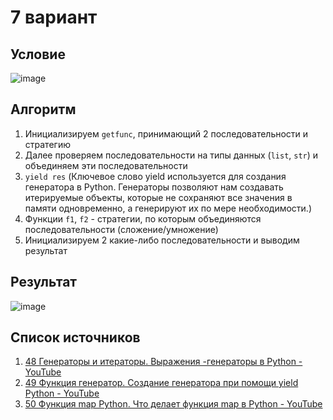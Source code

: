 # 7 вариант
## Условие
![image](https://github.com/chernyavish/university/assets/150545779/fe250450-a8f2-475c-b2d4-daed82d1cfd2)
## Алгоритм
1. Инициализируем `getfunc`, принимающий 2 последовательности и стратегию
2. Далее проверяем последовательности на типы данных (`list`, `str`) и объединяем эти последовательности 
3. `yield res` (Ключевое слово yield используется для создания генератора в Python. Генераторы позволяют нам создавать итерируемые объекты, которые не сохраняют все значения в памяти одновременно, а генерируют их по мере необходимости.)
4. Функции `f1`, `f2` - стратегии, по которым объединяются последовательности (сложение/умножение)
5. Инициализируем 2 какие-либо последовательности и выводим результат
## Результат
![image](https://github.com/chernyavish/university/assets/150545779/5ece94b9-b3af-4d40-8fd9-d23649b5f3bf)
## Список источников 
1. [48 Генераторы и итераторы. Выражения -генераторы в Python - YouTube](https://www.youtube.com/watch?v=vn6bV6BYm7w)
2. [49 Функция генератор. Создание генератора при помощи yield Python - YouTube](https://www.youtube.com/watch?v=8cMMO8fks-k&list=PLQAt0m1f9OHvv2wxPGSCWjgy1qER_FvB6&index=51)
3. [50 Функция map Python. Что делает функция map в Python - YouTube](https://www.youtube.com/watch?v=2ghKShXWuSs&list=PLQAt0m1f9OHvv2wxPGSCWjgy1qER_FvB6&index=52)
